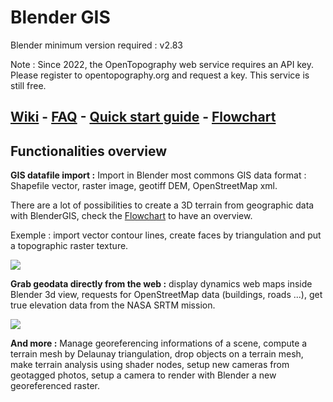 Blender GIS
==========
Blender minimum version required : v2.83

Note : Since 2022, the OpenTopography web service requires an API key. Please register to opentopography.org and request a key. This service is still free.


[Wiki](https://github.com/domlysz/BlenderGIS/wiki/Home) - [FAQ](https://github.com/domlysz/BlenderGIS/wiki/FAQ) - [Quick start guide](https://github.com/domlysz/BlenderGIS/wiki/Quick-start) - [Flowchart](https://raw.githubusercontent.com/wiki/domlysz/blenderGIS/flowchart.jpg)
--------------------

## Functionalities overview

**GIS datafile import :** Import in Blender most commons GIS data format : Shapefile vector, raster image, geotiff DEM, OpenStreetMap xml.

There are a lot of possibilities to create a 3D terrain from geographic data with BlenderGIS, check the [Flowchart](https://raw.githubusercontent.com/wiki/domlysz/blenderGIS/flowchart.jpg) to have an overview.

Exemple : import vector contour lines, create faces by triangulation and put a topographic raster texture.

![](https://raw.githubusercontent.com/wiki/domlysz/blenderGIS/Blender28x/gif/bgis_demo_delaunay.gif)

**Grab geodata directly from the web :** display dynamics web maps inside Blender 3d view, requests for OpenStreetMap data (buildings, roads ...), get true elevation data from the NASA SRTM mission.

![](https://raw.githubusercontent.com/wiki/domlysz/blenderGIS/Blender28x/gif/bgis_demo_webdata.gif)

**And more :** Manage georeferencing informations of a scene, compute a terrain mesh by Delaunay triangulation, drop objects on a terrain mesh, make terrain analysis using shader nodes, setup new cameras from geotagged photos, setup a camera to render with Blender a new georeferenced raster.
